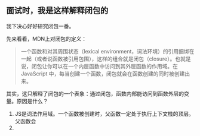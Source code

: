 ## 面试时，我是这样解释闭包的

我下决心好好研究闭包一番。

先来看看，MDN上对闭包的定义：

> 一个函数和对其周围状态（lexical environment，词法环境）的引用捆绑在一起（或者说函数被引用包围），这样的组合就是闭包（closure）。也就是说，闭包让你可以在一个内层函数中访问到其外层函数的作用域。在 JavaScript 中，每当创建一个函数，闭包就会在函数创建的同时被创建出来。

其实，这只解释了闭包的一个表象：通过闭包，函数内部能访问到函数外层的变量。原因是什么？

1. JS是词法作用域。一个函数被创建时，父函数一定处于执行上下文栈的顶层。父函数会
2. 
